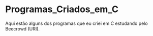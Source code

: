 # Programas_Criados_em_C
Aqui estão alguns dos programas que eu criei em C estudando pelo Beecrowd (URI).
